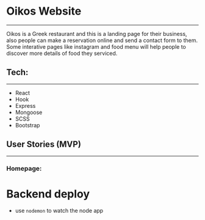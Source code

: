 # Oikos Website

---

Oikos is a Greek restaurant and this is a landing page for their business, also people can make a reservation online and send a contact form to them. Some interative pages like instagram and food menu will help people to discover more details of food they serviced.

## Tech:

---

- React
- Hook
- Express
- Mongoose
- SCSS
- Bootstrap

## User Stories (MVP)

---

### Homepage:

# Backend deploy

- use `nodemon` to watch the node app
